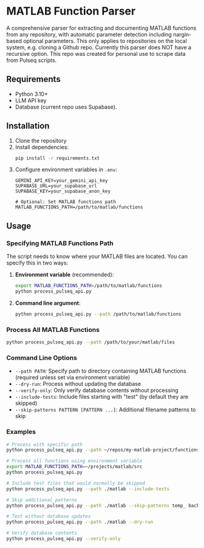 # MATLAB Function Parser

A comprehensive parser for extracting and documenting MATLAB functions from any repository, with automatic parameter detection including nargin-based optional parameters. This only applies to repositories on the local system, e.g. cloning a Github repo. Currently this parser does NOT have a recursive option.
This repo was created for personal use to scrape data from Pulseq scripts.

## Requirements

- Python 3.10+
- LLM API key
- Database (current repo uses Supabase). 

## Installation

1. Clone the repository
2. Install dependencies:
   ```bash
   pip install -r requirements.txt
   ```
3. Configure environment variables in `.env`:
   ```
   GEMINI_API_KEY=your_gemini_api_key
   SUPABASE_URL=your_supabase_url
   SUPABASE_KEY=your_supabase_anon_key
   
   # Optional: Set MATLAB functions path
   MATLAB_FUNCTIONS_PATH=/path/to/matlab/functions
   ```

## Usage

### Specifying MATLAB Functions Path

The script needs to know where your MATLAB files are located. You can specify this in two ways:

1. **Environment variable** (recommended):
   ```bash
   export MATLAB_FUNCTIONS_PATH=/path/to/matlab/functions
   python process_pulseq_api.py
   ```

2. **Command line argument**:
   ```bash
   python process_pulseq_api.py --path /path/to/matlab/functions
   ```

### Process All MATLAB Functions

```bash
python process_pulseq_api.py --path /path/to/your/matlab/files
```

### Command Line Options

- `--path PATH`: Specify path to directory containing MATLAB functions (required unless set via environment variable)
- `--dry-run`: Process without updating the database
- `--verify-only`: Only verify database contents without processing
- `--include-tests`: Include files starting with "test" (by default they are skipped)
- `--skip-patterns PATTERN [PATTERN ...]`: Additional filename patterns to skip

### Examples

```bash
# Process with specific path
python process_pulseq_api.py --path ~/repos/my-matlab-project/functions

# Process all functions using environment variable
export MATLAB_FUNCTIONS_PATH=~/projects/matlab/src
python process_pulseq_api.py

# Include test files that would normally be skipped
python process_pulseq_api.py --path ./matlab --include-tests

# Skip additional patterns
python process_pulseq_api.py --path ./matlab --skip-patterns temp_ backup_

# Test without database updates
python process_pulseq_api.py --path ./matlab --dry-run

# Verify database contents
python process_pulseq_api.py --verify-only
```


